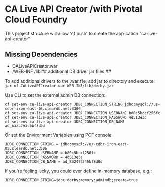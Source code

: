 CA Live API Creator  /with Pivotal Cloud Foundry
================================

This project structure will allow 'cf push' to create the application "ca-live-api-creator"



Missing Dependencies
-------------------------
* CALiveAPICreator.war 
* /WEB-INF
	  /lib
	  	## additional DB driver jar files ##

To add additional drivers to the .war file, add jar to directory and execute:
`jar uf CALiveAPICreator.war WEB-INF/lib/derby.jar`

Use CLI to set the external admin DB connection:
```
cf set-env ca-live-api-creator JDBC_CONNECTION_STRING jdbc:mysql://us-cdbr-iron-east-05.cleardb.net:3306
cf set-env ca-live-api-creator JDBC_CONNECTION_USERNAME b80c5bccf256fc
cf set-env ca-live-api-creator JDBC_CONNECTION_PASSWORD 4d513e3c
cf set-env ca-live-api-creator JDBC_CONNECTION_DB_NAME ad_832479345bf8d0d
```

Or set the Environment Variables using PCF console
```
JDBC_CONNECTION_STRING = jdbc:mysql://us-cdbr-iron-east-05.cleardb.net:3306
JDBC_CONNECTION_USERNAME = b80c5bccf256fc
JDBC_CONNECTION_PASSWORD = 4d513e3c
JDBC_CONNECTION_DB_NAME = ad_832479345bf8d0d
```

If you're feeling lucky, you could even define in-memory database, e.g.:
```
JDBC_CONNECTION_STRING=jdbc:derby:memory:admindb;create=true
```